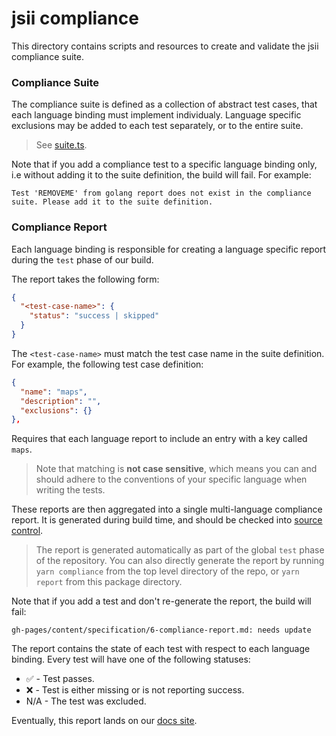 # jsii compliance

This directory contains scripts and resources to create and validate the jsii compliance suite.

### Compliance Suite

The compliance suite is defined as a collection of abstract test cases, that each language binding must implement individualy.
Language specific exclusions may be added to each test separately, or to the entire suite.

> See [suite.ts](./suite.ts).

Note that if you add a compliance test to a specific language binding only, i.e without adding it to the suite definition, the build will fail. For example:

```console
Test 'REMOVEME' from golang report does not exist in the compliance suite. Please add it to the suite definition.
```

### Compliance Report

Each language binding is responsible for creating a language specific report during the `test` phase of our build.

The report takes the following form:

```json
{
  "<test-case-name>": {
    "status": "success | skipped"
  }
}
```

The `<test-case-name>` must match the test case name in the suite definition. For example, the following test case definition:

```json
{
  "name": "maps",
  "description": "",
  "exclusions": {}
},
```

Requires that each language report to include an entry with a key called `maps`.

> Note that matching is **not case sensitive**, which means you can and should adhere to the
> conventions of your specific language when writing the tests.

These reports are then aggregated into a single multi-language compliance report. It is generated during build time,
and should be checked into [source control](../../gh-pages/content/specification/6-compliance-report.md).

> The report is generated automatically as part of the global `test` phase of the repository. You can also directly generate the report by running `yarn compliance` from the top level directory of the repo, or `yarn report` from this package directory.

Note that if you add a test and don't re-generate the report, the build will fail:

```console
gh-pages/content/specification/6-compliance-report.md: needs update
```

The report contains the state of each test with respect to each language binding.
Every test will have one of the following statuses:

- ✅ - Test passes.
- ❌ - Test is either missing or is not reporting success.
- N/A - The test was excluded.

Eventually, this report lands on our [docs site](https://aws.github.io/jsii/specification/6-compliance-report/).
